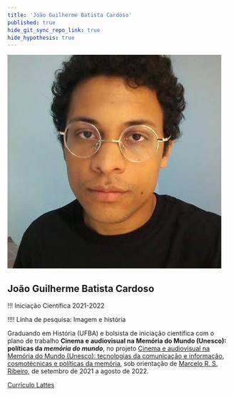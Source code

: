 ```yaml
---
title: 'João Guilherme Batista Cardoso'
published: true
hide_git_sync_repo_link: true
hide_hypothesis: true
---
```


![Fotografia de João Guilherme Batista Cardoso](../../imgs/JoaoGuilherme.jpg?resize=400&classes=center,s-circle)

## João Guilherme Batista Cardoso

!!! Iniciação Científica 2021-2022

!!!! Linha de pesquisa: Imagem e história

Graduando em História (UFBA) e bolsista de iniciação científica com o plano de trabalho **Cinema e audiovisual na Memória do Mundo (Unesco): políticas da _memória do mundo_**, no projeto [Cinema e audiovisual na Memória do Mundo (Unesco): tecnologias da comunicação e informação, cosmotécnicas e políticas da memória](/projetos/pesquisa/o-paradigma-anarquivico/pibic-2021-2022-cinema-e-audiovisual-na-memoria-do-mundo), sob orientação de [Marcelo R. S. Ribeiro](/quem-somos/coordenadores/marcelo-ribeiro), de setembro de 2021 a agosto de 2022.

[Currículo Lattes](http://lattes.cnpq.br/5819930588100159?classes=btn,btn-primary,btn-lg&target=_blank)